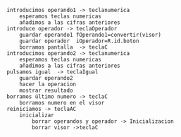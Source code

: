 	introducimos operando1 -> teclanumerica
		esperamos teclas numericas
		añadimos a las cifras anteriores
	introduce operador -> teclaOperador 
		guardar operando1 fOperando1=convertir(visor)
		guardar operador  iOperador=R.id.boton
		borramos pantalla  -> teclaC
	introducimos operando2 -> teclanumerica
		esperamos teclas numericas
		añadimos a las cifras anteriores
	pulsamos igual  -> teclaIgual
		guardar operando2
		hacer la operacion
		mostrar resultado
	borramos último numero -> teclaC
		borramos numero en el visor
	reiniciamos -> teclaAC
		inicializar
			borrar operandos y operador -> Inicializacion
			borrar visor ->teclaC